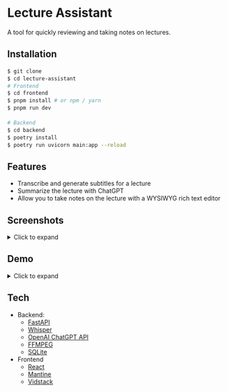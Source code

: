 # Lecture Assistant

A tool for quickly reviewing and taking notes on lectures.

## Installation

```bash
$ git clone
$ cd lecture-assistant
# Frontend
$ cd frontend
$ pnpm install # or npm / yarn
$ pnpm run dev

# Backend
$ cd backend
$ poetry install
$ poetry run uvicorn main:app --reload
```

## Features

- Transcribe and generate subtitles for a lecture
- Summarize the lecture with ChatGPT
- Allow you to take notes on the lecture with a WYSIWYG rich text editor

## Screenshots

<details>
<summary>Click to expand</summary>

![Transcript](./assets/transcript.jpg) ![Summary](./assets/summary.jpg)
![Notes](./assets/notes.jpg)

</details>

## Demo

<details>
<summary>Click to expand</summary>

[![Youtube Demo](https://img.youtube.com/vi/9S9kFVsikUU/0.jpg)](https://www.youtube.com/watch?v=9S9kFVsikUU)

Click on the image to watch the demo on Youtube.

</details>

## Tech

- Backend:
  - [FastAPI](https://fastapi.tiangolo.com/)
  - [Whisper](https://github.com/openai/whisper)
  - [OpenAI ChatGPT API](https://platform.openai.com/docs/introduction)
  - [FFMPEG](https://ffmpeg.org/)
  - [SQLite](https://www.sqlite.org/index.html)
- Frontend
  - [React](https://react.dev/)
  - [Mantine](https://mantine.dev/)
  - [Vidstack](https://vidstack.io/)
